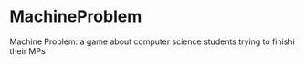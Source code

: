 MachineProblem
==============

Machine Problem: a game about computer science students trying to finishi their MPs
